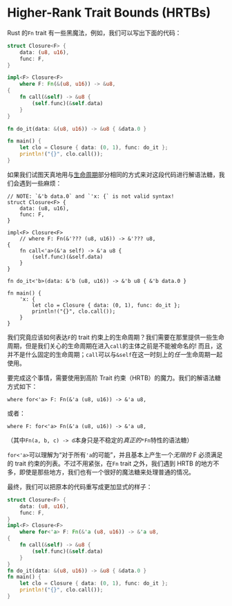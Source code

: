 # Higher-Rank Trait Bounds (HRTBs)

Rust 的`Fn` trait 有一些黑魔法，例如，我们可以写出下面的代码：

```rust
struct Closure<F> {
    data: (u8, u16),
    func: F,
}

impl<F> Closure<F>
    where F: Fn(&(u8, u16)) -> &u8,
{
    fn call(&self) -> &u8 {
        (self.func)(&self.data)
    }
}

fn do_it(data: &(u8, u16)) -> &u8 { &data.0 }

fn main() {
    let clo = Closure { data: (0, 1), func: do_it };
    println!("{}", clo.call());
}
```

如果我们试图天真地用与[生命周期][lt]部分相同的方式来对这段代码进行解语法糖，我们会遇到一些麻烦：

<!-- ignore: desugared code -->

```rust,ignore
// NOTE: `&'b data.0` and `'x: {` is not valid syntax!
struct Closure<F> {
    data: (u8, u16),
    func: F,
}

impl<F> Closure<F>
    // where F: Fn(&'??? (u8, u16)) -> &'??? u8,
{
    fn call<'a>(&'a self) -> &'a u8 {
        (self.func)(&self.data)
    }
}

fn do_it<'b>(data: &'b (u8, u16)) -> &'b u8 { &'b data.0 }

fn main() {
    'x: {
        let clo = Closure { data: (0, 1), func: do_it };
        println!("{}", clo.call());
    }
}
```

我们究竟应该如何表达`F`的 trait 约束上的生命周期？我们需要在那里提供一些生命周期，但是我们关心的生命周期在进入`call`的主体之前是不能被命名的! 而且，这并不是什么固定的生命周期；`call`可以与`&self`在这一时刻上的*任一*生命周期一起使用。

要完成这个事情，需要使用到高阶 Trait 约束（HRTB）的魔力。我们的解语法糖方式如下：

<!-- ignore: simplified code -->

```rust,ignore
where for<'a> F: Fn(&'a (u8, u16)) -> &'a u8,
```

或者：

<!-- ignore: simplified code -->

```rust,ignore
where F: for<'a> Fn(&'a (u8, u16)) -> &'a u8,
```

（其中`Fn(a, b, c) -> d`本身只是不稳定的*真正的*`*Fn`特性的语法糖）

`for<'a>`可以理解为“对于所有`'a`的可能”，并且基本上产生一个*无限的* F 必须满足的 trait 约束的列表。不过不用紧张，在`Fn` trait 之外，我们遇到 HRTB 的地方不多，即使是那些地方，我们也有一个很好的魔法糖来处理普通的情况。

最终，我们可以把原本的代码重写成更加显式的样子：

```rust
struct Closure<F> {
    data: (u8, u16),
    func: F,
}
impl<F> Closure<F>
    where for<'a> F: Fn(&'a (u8, u16)) -> &'a u8,
{
    fn call(&self) -> &u8 {
        (self.func)(&self.data)
    }
}
fn do_it(data: &(u8, u16)) -> &u8 { &data.0 }
fn main() {
    let clo = Closure { data: (0, 1), func: do_it };
    println!("{}", clo.call());
}
```

[lt]: lifetimes.html
